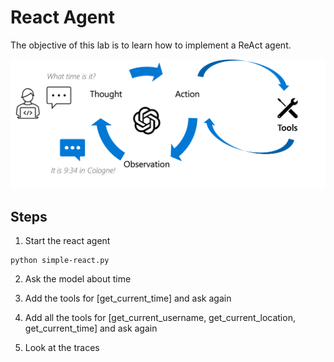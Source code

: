 # React Agent

The objective of this lab is to learn how to implement a ReAct agent.

![react](./react.png)


## Steps

1. Start the react agent

```
python simple-react.py
```

2. Ask the model about time

3. Add the tools for [get_current_time] and ask again

4. Add all the tools for [get_current_username, get_current_location, get_current_time] and ask again

5. Look at the traces